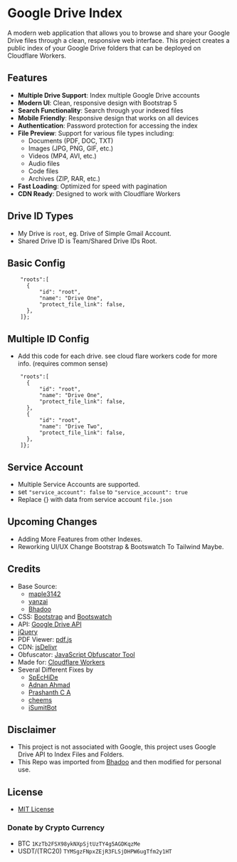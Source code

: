 # Google Drive Index

A modern web application that allows you to browse and share your Google Drive files through a clean, responsive web interface. This project creates a public index of your Google Drive folders that can be deployed on Cloudflare Workers.

## Features

- **Multiple Drive Support**: Index multiple Google Drive accounts
- **Modern UI**: Clean, responsive design with Bootstrap 5
- **Search Functionality**: Search through your indexed files
- **Mobile Friendly**: Responsive design that works on all devices
- **Authentication**: Password protection for accessing the index
- **File Preview**: Support for various file types including:
  - Documents (PDF, DOC, TXT)
  - Images (JPG, PNG, GIF, etc.)
  - Videos (MP4, AVI, etc.)
  - Audio files
  - Code files
  - Archives (ZIP, RAR, etc.)
- **Fast Loading**: Optimized for speed with pagination
- **CDN Ready**: Designed to work with Cloudflare Workers

## Drive ID Types

* My Drive is `root`, eg. Drive of Simple Gmail Account.
* Shared Drive ID is Team/Shared Drive IDs Root.

## Basic Config

````
    "roots":[
      {
          "id": "root",
          "name": "Drive One",
          "protect_file_link": false,
      },
    ]};
````

## Multiple ID Config

* Add this code for each drive. see cloud flare workers code for more info. (requires common sense)

````
    "roots":[
      {
          "id": "root",
          "name": "Drive One",
          "protect_file_link": false,
      },
      {
          "id": "root",
          "name": "Drive Two",
          "protect_file_link": false,
      },
    ]};
````

## Service Account

* Multiple Service Accounts are supported.
* set `"service_account": false` to `"service_account": true`
* Replace {} with data from service account `file.json`

## Upcoming Changes

* Adding More Features from other Indexes.
* Reworking UI/UX Change Bootstrap & Bootswatch To Tailwind Maybe.

## Credits

* Base Source:
  - [maple3142](https://github.com/maple3142/GDIndex)
  - [yanzai](https://github.com/yanzai/goindex)
  - [Bhadoo](https://gitlab.com/GoogleDriveIndex/Google-Drive-Index)
* CSS: [Bootstrap](https://getbootstrap.com) and [Bootswatch](https://bootswatch.com)
* API: [Google Drive API](https://developers.google.com/drive/api)
* [jQuery](https://jquery.com)
* PDF Viewer: [pdf.js](https://github.com/mozilla/pdf.js)
* CDN: [jsDelivr](https://www.jsdelivr.com)
* Obfuscator: [JavaScript Obfuscator Tool](https://obfuscator.io)
* Made for: [Cloudflare Workers](https://workers.cloudflare.com)
* Several Different Fixes by
  - [SpEcHiDe](https://github.com/SpEcHiDe)
  - [Adnan Ahmad](https://gitlab.com/viperadnan)
  - [Prashanth C A](https://github.com/Achrou/goindex-theme-acrou/pull/176)
  - [cheems](https://github.com/cheems/goindex-extended/blob/master/index.js#L553)
  - [iSumitBot](https://t.me/isumitbot)

## Disclaimer

* This project is not associated with Google, this project uses Google Drive API to Index Files and Folders.
* This Repo was imported from [Bhadoo](https://gitlab.com/GoogleDriveIndex/Google-Drive-Index) and then modified for personal use.

## License

* [MIT License](https://github.com/kvnprdtyaa/google-drive-index/blob/main/LICENSE)

### Donate by Crypto Currency

* BTC `1KzTb2FSX98ykNXpSjtUzTY4g5AGDKqzMe`
* USDT/(TRC20) `TYMSgzFNpxZEjR3FLSjDHPW6ugTfm2y1HT`
